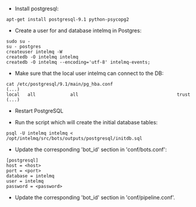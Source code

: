 * Install postgresql:
```
apt-get install postgresql-9.1 python-psycopg2
```

* Create a user for and database intelmq in Postgres:
```
sudo su - 
su - postgres
createuser intelmq -W
createdb -O intelmq intelmq
createdb -O intelmq --encoding='utf-8' intelmq-events;

```

* Make sure that the local user intelmq can connect to the DB:
```
cat /etc/postgresql/9.1/main/pg_hba.conf
(...)
local   all             all                                     trust
(...)
```

* Restart PostgreSQL

* Run the script which will create the initial database tables:
```
psql -U intelmq intelmq < /opt/intelmq/src/bots/outputs/postgresql/initdb.sql
```

* Update the corresponding 'bot_id' section in 'conf/bots.conf':

```
[postgresql]
host = <host>
port = <port>
database = intelmq
user = intelmq
password = <password>
```

* Update the corresponding 'bot_id' section in 'conf/pipeline.conf'.
